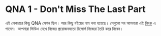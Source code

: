 # QNA 1 - Don't Miss The Last Part

এই লেকচারে কিছু QNA সেশন ছিল। আর কিছু বইয়ের নাম বলা হয়েছে। সেগুলো সব আপনারা এই [লিংক](./resource.md) এ পাবেন। আপনারা ভিডিও দেখে নিজের প্রয়োজনমতো রিসোর্স নিজেরা তৈরি করে নিবেন।
